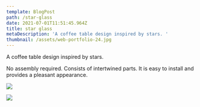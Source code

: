 ```yaml
---
template: BlogPost
path: /star-glass
date: 2021-07-01T11:51:45.964Z
title: star glass
metaDescription: 'A coffee table design inspired by stars. '
thumbnail: /assets/web-portfolio-24.jpg
---
```

A coffee table design inspired by stars. 

No assembly required.  Consists of intertwined parts. It is easy to install and provides a pleasant appearance.

![](/assets/web-portfolio-22.jpg)

![](/assets/web-portfolio-23.jpg)
